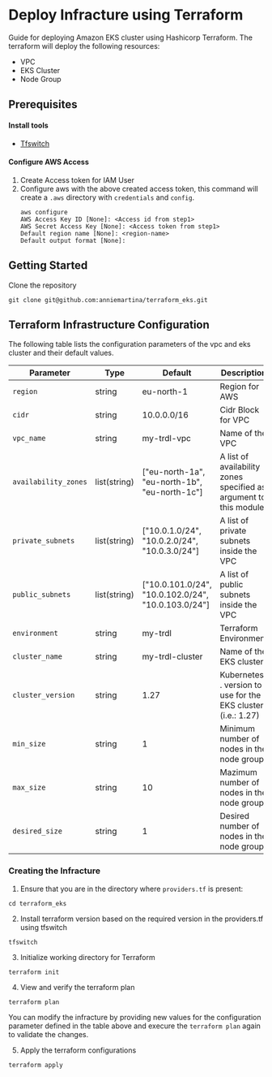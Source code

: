 # Deploy Infracture using Terraform
Guide for deploying Amazon EKS cluster using Hashicorp Terraform. The terraform will deploy the following resources:

- VPC
- EKS Cluster
- Node Group

## Prerequisites

#### Install tools
- [Tfswitch](https://tfswitch.warrensbox.com/Install/)
  
#### Configure AWS Access
1. Create Access token for IAM User
2. Configure aws with the above created access token, this command will create a `.aws` directory with `credentials` and `config`.
   ```
   aws configure
   AWS Access Key ID [None]: <Access id from step1>
   AWS Secret Access Key [None]: <Access token from step1>
   Default region name [None]: <region-name>
   Default output format [None]:
   ```

## Getting Started
Clone the repository
```
git clone git@github.com:anniemartina/terraform_eks.git
```

## Terraform Infrastructure Configuration 

The following table lists the configuration parameters of the vpc and eks cluster and their default values.

| Parameter | Type | Default | Description |
| --------- | ---- | ------- | ----------- |
| `region` | string | eu-north-1 | Region for AWS |
| `cidr` | string | 10.0.0.0/16 | Cidr Block for VPC |
| `vpc_name` | string | my-trdl-vpc | Name of the VPC |
| `availability_zones` | list(string) | ["eu-north-1a", "eu-north-1b", "eu-north-1c"] | A list of availability zones specified as argument to this module |
| `private_subnets` | list(string) | ["10.0.1.0/24", "10.0.2.0/24", "10.0.3.0/24"] | A list of private subnets inside the VPC	 |
| `public_subnets` | list(string) | ["10.0.101.0/24", "10.0.102.0/24", "10.0.103.0/24"] | A list of public subnets inside the VPC	 |
| `environment` | string | my-trdl | Terraform Environment |
| `cluster_name` | string | my-trdl-cluster | Name of the EKS cluster	 |
| `cluster_version` | string | 1.27 | Kubernetes <major>.<minor> version to use for the EKS cluster (i.e.: 1.27) |
| `min_size` | string | 1 | Minimum number of nodes in the node group |
| `max_size` | string | 10 | Mazimum number of nodes in the node group |
| `desired_size` | string | 1 | Desired number of nodes in the node group |

### Creating the Infracture

1. Ensure that you are in the directory where `providers.tf` is present:
```
cd terraform_eks
```
2. Install terraform version based on the required version in the providers.tf using tfswitch
```
tfswitch
```
3. Initialize working directory for Terraform
```
terraform init
```
4. View and verify the terraform plan
```
terraform plan
```
You can modify the infracture by providing new values for the configuration parameter defined in the table above and execure the `terraform plan` again to validate the changes.

5. Apply the terraform configurations
```
terraform apply 
```
